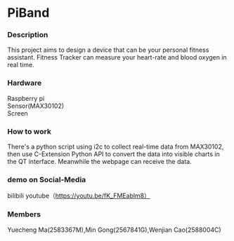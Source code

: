 # PiBand

###  Description

This project aims to design a device that can be your personal fitness assistant. Fitness Tracker can measure your heart-rate and blood oxygen in real time. 

###  Hardware

Raspberry pi\
Sensor(MAX30102)\
Screen

###  How to work

There's a python script using i2c to collect real-time data from MAX30102, then use C-Extension Python API to convert the data into visible charts in the QT interface. Meanwhile the  webpage can receive the data.

###  demo on Social-Media

bilibili
youtube（https://youtu.be/fK_FMEablm8）

###  Members

Yuecheng Ma(2583367M),Min Gong(2567841G),Wenjian Cao(2588004C)
